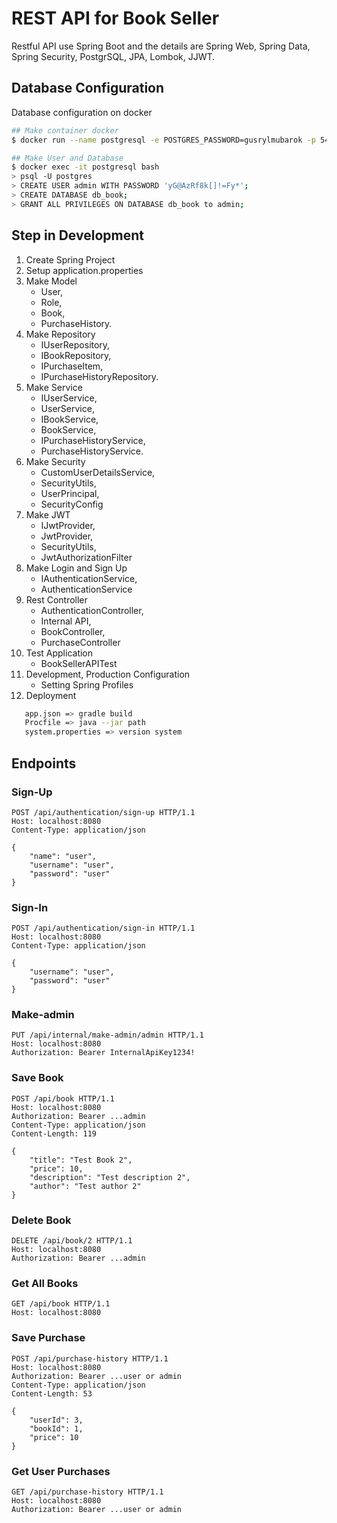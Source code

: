 # REST API for Book Seller
Restful API use Spring Boot and the details are Spring Web, Spring Data, Spring Security, PostgrSQL, JPA, Lombok, JJWT.

## Database Configuration
Database configuration on docker
```bash 
## Make container docker
$ docker run --name postgresql -e POSTGRES_PASSWORD=gusrylmubarok -p 5432:5432 -d postgres:14 

## Make User and Database 
$ docker exec -it postgresql bash
> psql -U postgres 
> CREATE USER admin WITH PASSWORD 'yG@AzRf8k[]!=Fy*'; 
> CREATE DATABASE db_book;
> GRANT ALL PRIVILEGES ON DATABASE db_book to admin;

```

## Step in Development
1. Create Spring Project
2. Setup application.properties
3. Make Model
    - User,
    - Role,
    - Book,
    - PurchaseHistory.
4. Make Repository
    - IUserRepository,
    - IBookRepository,
    - IPurchaseItem,
    - IPurchaseHistoryRepository.
5. Make Service
    - IUserService,
    - UserService,
    - IBookService,
    - BookService,
    - IPurchaseHistoryService,
    - PurchaseHistoryService.
6. Make Security
    - CustomUserDetailsService,
    - SecurityUtils,
    - UserPrincipal,
    - SecurityConfig
7. Make JWT
    - IJwtProvider,
    - JwtProvider,
    - SecurityUtils,
    - JwtAuthorizationFilter
8. Make Login and Sign Up
    - IAuthenticationService,
    - AuthenticationService
9. Rest Controller
    - AuthenticationController,
    - Internal API,
    - BookController,
    - PurchaseController
10. Test Application
    - BookSellerAPITest
11. Development, Production Configuration
    - Setting Spring Profiles
12. Deployment
```bash
   app.json => gradle build
   Procfile => java --jar path
   system.properties => version system
```
## Endpoints

### Sign-Up
```
POST /api/authentication/sign-up HTTP/1.1
Host: localhost:8080
Content-Type: application/json

{
    "name": "user",
    "username": "user",
    "password": "user"
}
```

### Sign-In
```
POST /api/authentication/sign-in HTTP/1.1
Host: localhost:8080
Content-Type: application/json

{
    "username": "user",
    "password": "user"
}
```

### Make-admin
```
PUT /api/internal/make-admin/admin HTTP/1.1
Host: localhost:8080
Authorization: Bearer InternalApiKey1234!
```

### Save Book
```
POST /api/book HTTP/1.1
Host: localhost:8080
Authorization: Bearer ...admin
Content-Type: application/json
Content-Length: 119

{
    "title": "Test Book 2",
    "price": 10,
    "description": "Test description 2",
    "author": "Test author 2"
}
```

### Delete Book
```
DELETE /api/book/2 HTTP/1.1
Host: localhost:8080
Authorization: Bearer ...admin
```

### Get All Books
```
GET /api/book HTTP/1.1
Host: localhost:8080
```

### Save Purchase
```
POST /api/purchase-history HTTP/1.1
Host: localhost:8080
Authorization: Bearer ...user or admin
Content-Type: application/json
Content-Length: 53

{
    "userId": 3,
    "bookId": 1,
    "price": 10
}
```

### Get User Purchases
```
GET /api/purchase-history HTTP/1.1
Host: localhost:8080
Authorization: Bearer ...user or admin
```
